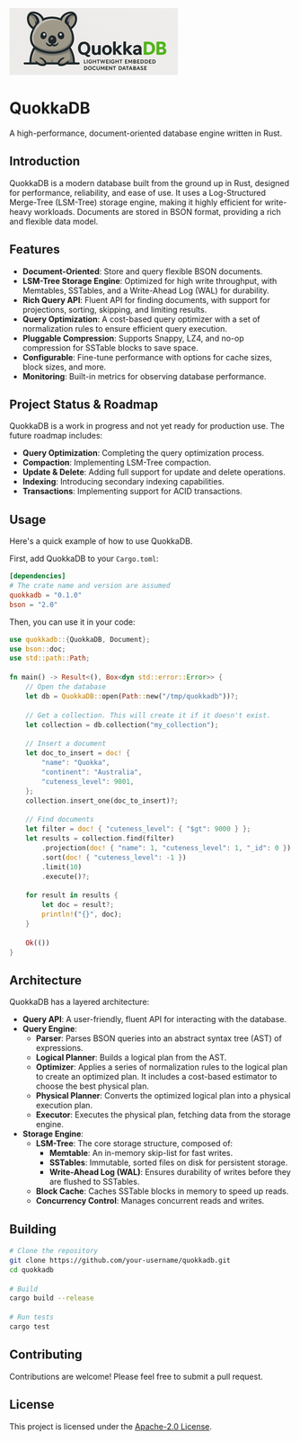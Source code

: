 <p style="text-align: left;">
  <img src="assets/logo.png" alt="QuokkaDB Logo" width="300"/>
</p>

# QuokkaDB

A high-performance, document-oriented database engine written in Rust.

## Introduction

QuokkaDB is a modern database built from the ground up in Rust, designed for performance, reliability, and ease of use. It uses a Log-Structured Merge-Tree (LSM-Tree) storage engine, making it highly efficient for write-heavy workloads. Documents are stored in BSON format, providing a rich and flexible data model.

## Features

- **Document-Oriented**: Store and query flexible BSON documents.
- **LSM-Tree Storage Engine**: Optimized for high write throughput, with Memtables, SSTables, and a Write-Ahead Log (WAL) for durability.
- **Rich Query API**: Fluent API for finding documents, with support for projections, sorting, skipping, and limiting results.
- **Query Optimization**: A cost-based query optimizer with a set of normalization rules to ensure efficient query execution.
- **Pluggable Compression**: Supports Snappy, LZ4, and no-op compression for SSTable blocks to save space.
- **Configurable**: Fine-tune performance with options for cache sizes, block sizes, and more.
- **Monitoring**: Built-in metrics for observing database performance.

## Project Status & Roadmap

QuokkaDB is a work in progress and not yet ready for production use. The future roadmap includes:

- **Query Optimization**: Completing the query optimization process.
- **Compaction**: Implementing LSM-Tree compaction.
- **Update & Delete**: Adding full support for update and delete operations.
- **Indexing**: Introducing secondary indexing capabilities.
- **Transactions**: Implementing support for ACID transactions.

## Usage

Here's a quick example of how to use QuokkaDB.

First, add QuokkaDB to your `Cargo.toml`:

```toml
[dependencies]
# The crate name and version are assumed
quokkadb = "0.1.0"
bson = "2.0"
```

Then, you can use it in your code:

```rust
use quokkadb::{QuokkaDB, Document};
use bson::doc;
use std::path::Path;

fn main() -> Result<(), Box<dyn std::error::Error>> {
    // Open the database
    let db = QuokkaDB::open(Path::new("/tmp/quokkadb"))?;

    // Get a collection. This will create it if it doesn't exist.
    let collection = db.collection("my_collection");

    // Insert a document
    let doc_to_insert = doc! {
        "name": "Quokka",
        "continent": "Australia",
        "cuteness_level": 9001,
    };
    collection.insert_one(doc_to_insert)?;

    // Find documents
    let filter = doc! { "cuteness_level": { "$gt": 9000 } };
    let results = collection.find(filter)
        .projection(doc! { "name": 1, "cuteness_level": 1, "_id": 0 })
        .sort(doc! { "cuteness_level": -1 })
        .limit(10)
        .execute()?;

    for result in results {
        let doc = result?;
        println!("{}", doc);
    }

    Ok(())
}
```

## Architecture

QuokkaDB has a layered architecture:

- **Query API**: A user-friendly, fluent API for interacting with the database.
- **Query Engine**:
    - **Parser**: Parses BSON queries into an abstract syntax tree (AST) of expressions.
    - **Logical Planner**: Builds a logical plan from the AST.
    - **Optimizer**: Applies a series of normalization rules to the logical plan to create an optimized plan. It includes a cost-based estimator to choose the best physical plan.
    - **Physical Planner**: Converts the optimized logical plan into a physical execution plan.
    - **Executor**: Executes the physical plan, fetching data from the storage engine.
- **Storage Engine**:
    - **LSM-Tree**: The core storage structure, composed of:
        - **Memtable**: An in-memory skip-list for fast writes.
        - **SSTables**: Immutable, sorted files on disk for persistent storage.
        - **Write-Ahead Log (WAL)**: Ensures durability of writes before they are flushed to SSTables.
    - **Block Cache**: Caches SSTable blocks in memory to speed up reads.
    - **Concurrency Control**: Manages concurrent reads and writes.

## Building

```bash
# Clone the repository
git clone https://github.com/your-username/quokkadb.git
cd quokkadb

# Build
cargo build --release

# Run tests
cargo test
```

## Contributing

Contributions are welcome! Please feel free to submit a pull request.

## License

This project is licensed under the [Apache-2.0 License](LICENSE).
